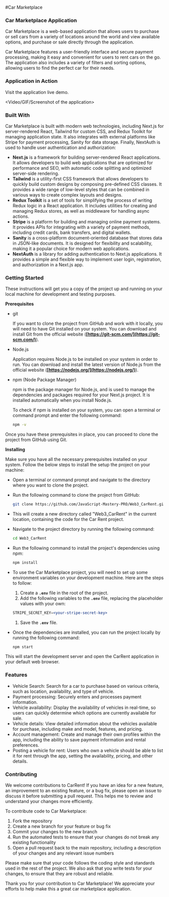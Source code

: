 #Car Marketplace

### Car Marketplace Application

Car Marketplace is a web-based application that allows users to purchase or sell cars from a variety of locations around the world and view available options, and purchase or sale directly through the application.

Car Marketplace features a user-friendly interface and secure payment processing, making it easy and convenient for users to rent cars on the go. The application also includes a variety of filters and sorting options, allowing users to find the perfect car for their needs.

### Application in Action

Visit the application live demo.

<Video/GIF/Screenshot of the application>

### Built With

Car Marketplace is built with modern web technologies, including Next.js for server-rendered React, Tailwind for custom CSS, and Redux Toolkit for managing application state. It also integrates with external platforms like Stripe for payment processing, Sanity for data storage. Finally, NextAuth is used to handle user authentication and authorization:

- **Next.js** is a framework for building server-rendered React applications. It allows developers to build web applications that are optimized for performance and SEO, with automatic code splitting and optimized server-side rendering.
- **Tailwind** is a utility-first CSS framework that allows developers to quickly build custom designs by composing pre-defined CSS classes. It provides a wide range of low-level styles that can be combined in various ways to create complex layouts and designs.
- **Redux Toolkit** is a set of tools for simplifying the process of writing Redux logic in a React application. It includes utilities for creating and managing Redux stores, as well as middleware for handling async actions.
- **Stripe** is a platform for building and managing online payment systems. It provides APIs for integrating with a variety of payment methods, including credit cards, bank transfers, and digital wallets.
- **Sanity** is a cross-platform document-oriented database that stores data in JSON-like documents. It is designed for flexibility and scalability, making it a popular choice for modern web applications.
- **NextAuth** is a library for adding authentication to Next.js applications. It provides a simple and flexible way to implement user login, registration, and authorization in a Next.js app.

### **Getting Started**

These instructions will get you a copy of the project up and running on your local machine for development and testing purposes. 

****Prerequisites****

- git
    
    If you want to clone the project from GitHub and work with it locally, you will need to have Git installed on your system. You can download and install Git from the official website (**[https://git-scm.com/](https://git-scm.com/)**).
    
- Node.js
    
    Application requires Node.js to be installed on your system in order to run. You can download and install the latest version of Node.js from the official website (**[https://nodejs.org/](https://nodejs.org/)**).
    
- npm (Node Package Manager)
    
    npm is the package manager for Node.js, and is used to manage the dependencies and packages required for your Next.js project. It is installed automatically when you install Node.js.
    
    To check if npm is installed on your system, you can open a terminal or command prompt and enter the following command:
    
    ```bash
    npm -v
    ```
    

Once you have these prerequisites in place, you can proceed to clone the project from GitHub using Git.

****Installing****

Make sure you have all the necessary prerequisites installed on your system. Follow the below steps to install the setup the project on your machine:

- Open a terminal or command prompt and navigate to the directory where you want to clone the project.
- Run the following command to clone the project from GitHub:
    
    ```bash
    git clone https://github.com/JavaScript-Mastery-PRO/Web3_CarRent.git
    ```
    
- This will create a new directory called "Web3_CarRent" in the current location, containing the code for the Car Rent project.
- Navigate to the project directory by running the following command:
    
    ```bash
    cd Web3_CarRent
    ```
    
- Run the following command to install the project's dependencies using npm:
    
    ```bash
    npm install
    ```
    
- To use the Car Marketplace project, you will need to set up some environment variables on your development machine. Here are the steps to follow:
    1. Create a **`.env`** file in the root of the project.
    2. Add the following variables to the **`.env`** file, replacing the placeholder values with your own:
    
    ```jsx
    STRIPE_SECRET_KEY=<your-stripe-secret-key>
    ```
    
    1. Save the **`.env`** file.
    
    
- Once the dependencies are installed, you can run the project locally by running the following command:
    
    ```bash
    npm start
    ```
    

This will start the development server and open the CarRent application in your default web browser.

### Features

- Vehicle Search: Search for a car to purchase based on various criteria, such as location, availability, and type of vehicle.
- Payment processing: Securely enters and processes payment information.
- Vehicle availability: Display the availability of vehicles in real-time, so users can quickly determine which options are currently available for sale.
- Vehicle details: View detailed information about the vehicles available for purchase, including make and model, features, and pricing.
- Account management: Create and manage their own profiles within the app, including the ability to save payment information and rental preferences.
- Posting a vehicle for rent: Users who own a vehicle should be able to list it for rent through the app, setting the availability, pricing, and other details.

### Contributing

We welcome contributions to CarRent! If you have an idea for a new feature, an improvement to an existing feature, or a bug fix, please open an issue to discuss it before submitting a pull request. This helps me to review and understand your changes more efficiently.

To contribute code to Car Marketplace:

1. Fork the repository
2. Create a new branch for your feature or bug fix
3. Commit your changes to the new branch
4. Run the automated tests to ensure that your changes do not break any existing functionality
5. Open a pull request back to the main repository, including a description of your changes and any relevant issue numbers

Please make sure that your code follows the coding style and standards used in the rest of the project. We also ask that you write tests for your changes, to ensure that they are robust and reliable.

Thank you for your contribution to Car Marketplace! We appreciate your efforts to help make this a great car marketplace application.
